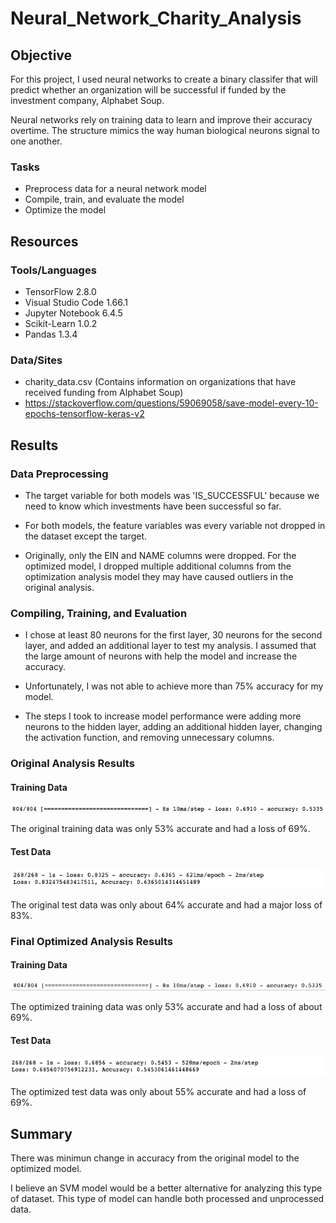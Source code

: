 # Neural_Network_Charity_Analysis

## Objective
For this project, I used neural networks to create a binary classifer that will predict whether an organization will be successful if funded by the investment company, Alphabet Soup.  

Neural networks rely on training data to learn and improve their accuracy overtime.   The structure mimics the way human biological neurons signal to one another.  

### Tasks
- Preprocess data for a neural network model
- Compile, train, and evaluate the model
- Optimize the model

## Resources

### Tools/Languages
- TensorFlow 2.8.0
- Visual Studio Code 1.66.1
- Jupyter Notebook 6.4.5
- Scikit-Learn 1.0.2
- Pandas 1.3.4

### Data/Sites
- charity_data.csv (Contains information on organizations that have received funding from Alphabet Soup)
- https://stackoverflow.com/questions/59069058/save-model-every-10-epochs-tensorflow-keras-v2


## Results

### Data Preprocessing
- The target variable for both models was 'IS_SUCCESSFUL' because we need to know which investments have been successful so far.

- For both models, the feature variables was every variable not dropped in the dataset except the target.

- Originally, only the EIN and NAME columns were dropped.  For the optimized model, I dropped multiple additional columns from the optimization analysis model they may have caused outliers in the original analysis.

### Compiling, Training, and Evaluation
- I chose at least 80 neurons for the first layer, 30 neurons for the second layer, and added an additional layer to test my analysis.  I assumed that the large amount of neurons with help the model and increase the accuracy.

- Unfortunately, I was not able to achieve more than 75% accuracy for my model. 

- The steps I took to increase model performance were adding more neurons to the hidden layer, adding an additional hidden layer, changing the activation function, and removing unnecessary columns.


### Original Analysis Results

#### Training Data

![Getting Started](images/orig_train.png)

The original training data was only 53% accurate and had a loss of 69%.

#### Test Data
![Getting Started](images/original_test.png)

The original test data was only about 64% accurate and had a major loss of 83%.


### Final Optimized Analysis Results

#### Training Data

![Getting Started](images/opt_train.png)

The optimized training data was only 53% accurate and had a loss of about 69%.

#### Test Data
![Getting Started](images/opt_test.png)

The optimized test data was only about 55% accurate and had a loss of 69%.

## Summary

There was minimun change in accuracy from the original model to the optimized model.  

I believe an SVM model would be a better alternative for analyzing this type of dataset.  This type of model can handle both processed and unprocessed data.

